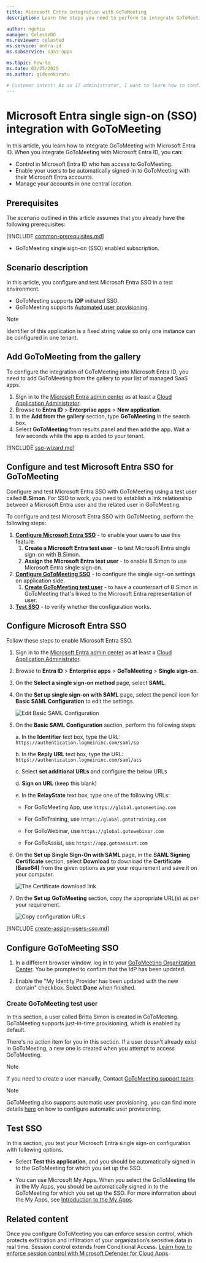 ```yaml
---
title: Microsoft Entra integration with GoToMeeting
description: Learn the steps you need to perform to integrate GoToMeeting with Microsoft Entra ID.

author: nguhiu
manager: CelesteDG
ms.reviewer: celested
ms.service: entra-id
ms.subservice: saas-apps

ms.topic: how-to
ms.date: 03/25/2025
ms.author: gideonkiratu

# Customer intent: As an IT administrator, I want to learn how to configure single sign-on between Microsoft Entra ID and GoToMeeting so that I can control who has access to GoToMeeting, enable automatic sign-in with Microsoft Entra accounts, and manage my accounts in one central location.
---
```

# Microsoft Entra single sign-on (SSO) integration with GoToMeeting

In this article,  you learn how to integrate GoToMeeting with Microsoft Entra ID. When you integrate GoToMeeting with Microsoft Entra ID, you can:

* Control in Microsoft Entra ID who has access to GoToMeeting.
* Enable your users to be automatically signed-in to GoToMeeting with their Microsoft Entra accounts.
* Manage your accounts in one central location.

## Prerequisites

The scenario outlined in this article assumes that you already have the following prerequisites:

[!INCLUDE [common-prerequisites.md](~/identity/saas-apps/includes/common-prerequisites.md)]
* GoToMeeting single sign-on (SSO) enabled subscription.

## Scenario description

In this article,  you configure and test Microsoft Entra SSO in a test environment.

* GoToMeeting supports **IDP** initiated SSO.
* GoToMeeting supports [Automated user provisioning](citrixgotomeeting-provisioning-tutorial.md).

> [!NOTE]
> Identifier of this application is a fixed string value so only one instance can be configured in one tenant.

## Add GoToMeeting from the gallery

To configure the integration of GoToMeeting into Microsoft Entra ID, you need to add GoToMeeting from the gallery to your list of managed SaaS apps.

1. Sign in to the [Microsoft Entra admin center](https://entra.microsoft.com) as at least a [Cloud Application Administrator](~/identity/role-based-access-control/permissions-reference.md#cloud-application-administrator).
1. Browse to **Entra ID** > **Enterprise apps** > **New application**.
1. In the **Add from the gallery** section, type **GoToMeeting** in the search box.
1. Select **GoToMeeting** from results panel and then add the app. Wait a few seconds while the app is added to your tenant.

 [!INCLUDE [sso-wizard.md](~/identity/saas-apps/includes/sso-wizard.md)]

<a name='configure-and-test-azure-ad-sso-for-gotomeeting'></a>

## Configure and test Microsoft Entra SSO for GoToMeeting

Configure and test Microsoft Entra SSO with GoToMeeting using a test user called **B.Simon**. For SSO to work, you need to establish a link relationship between a Microsoft Entra user and the related user in GoToMeeting.

To configure and test Microsoft Entra SSO with GoToMeeting, perform the following steps:

1. **[Configure Microsoft Entra SSO](#configure-azure-ad-sso)** - to enable your users to use this feature.
    1. **Create a Microsoft Entra test user** - to test Microsoft Entra single sign-on with B.Simon.
    1. **Assign the Microsoft Entra test user** - to enable B.Simon to use Microsoft Entra single sign-on.
1. **[Configure GoToMeeting SSO](#configure-gotomeeting-sso)** - to configure the single sign-on settings on application side.
    1. **[Create GoToMeeting test user](#create-gotomeeting-test-user)** - to have a counterpart of B.Simon in GoToMeeting that's linked to the Microsoft Entra representation of user.
1. **[Test SSO](#test-sso)** - to verify whether the configuration works.

<a name='configure-azure-ad-sso'></a>

## Configure Microsoft Entra SSO

Follow these steps to enable Microsoft Entra SSO.

1. Sign in to the [Microsoft Entra admin center](https://entra.microsoft.com) as at least a [Cloud Application Administrator](~/identity/role-based-access-control/permissions-reference.md#cloud-application-administrator).
1. Browse to **Entra ID** > **Enterprise apps** > **GoToMeeting** > **Single sign-on**.
1. On the **Select a single sign-on method** page, select **SAML**.
1. On the **Set up single sign-on with SAML** page, select the pencil icon for **Basic SAML Configuration** to edit the settings.

   ![Edit Basic SAML Configuration](common/edit-urls.png)

1. On the **Basic SAML Configuration** section, perform the following steps:

    a. In the **Identifier** text box, type the URL:
    `https://authentication.logmeininc.com/saml/sp`

    b. In the **Reply URL** text box, type the URL:
    `https://authentication.logmeininc.com/saml/acs`

    c. Select **set additional URLs** and configure the below URLs

    d. **Sign on URL** (keep this blank)

    e. In the **RelayState** text box, type one of the following URLs:

   - For GoToMeeting App, use `https://global.gotomeeting.com`

   - For GoToTraining, use `https://global.gototraining.com`

   - For GoToWebinar, use `https://global.gotowebinar.com` 

   - For GoToAssist, use `https://app.gotoassist.com`

1. On the **Set up Single Sign-On with SAML** page, in the **SAML Signing Certificate** section, select **Download** to download the **Certificate (Base64)** from the given options as per your requirement and save it on your computer.

	![The Certificate download link](common/certificatebase64.png)

1. On the **Set up GoToMeeting** section, copy the appropriate URL(s) as per your requirement.

	![Copy configuration URLs](common/copy-configuration-urls.png)

<a name='create-an-azure-ad-test-user'></a>

[!INCLUDE [create-assign-users-sso.md](~/identity/saas-apps/includes/create-assign-users-sso.md)]

## Configure GoToMeeting SSO

1. In a different browser window, log in to your [GoToMeeting Organization Center](https://organization.logmeininc.com/). You be prompted to confirm that the IdP has been updated.

2. Enable the "My Identity Provider has been updated with the new domain" checkbox. Select **Done** when finished.

### Create GoToMeeting test user

In this section, a user called Britta Simon is created in GoToMeeting. GoToMeeting supports just-in-time provisioning, which is enabled by default.

There's no action item for you in this section. If a user doesn't already exist in GoToMeeting, a new one is created when you attempt to access GoToMeeting.

> [!NOTE]
> If you need to create a user manually, Contact [GoToMeeting support team](https://support.logmeininc.com/gotomeeting).

> [!NOTE]
>GoToMeeting also supports automatic user provisioning, you can find more details [here](./citrixgotomeeting-provisioning-tutorial.md) on how to configure automatic user provisioning.

## Test SSO 

In this section, you test your Microsoft Entra single sign-on configuration with following options.

* Select **Test this application**, and you should be automatically signed in to the GoToMeeting for which you set up the SSO.

* You can use Microsoft My Apps. When you select the GoToMeeting tile in the My Apps, you should be automatically signed in to the GoToMeeting for which you set up the SSO. For more information about the My Apps, see [Introduction to the My Apps](https://support.microsoft.com/account-billing/sign-in-and-start-apps-from-the-my-apps-portal-2f3b1bae-0e5a-4a86-a33e-876fbd2a4510).

## Related content

Once you configure GoToMeeting you can enforce session control, which protects exfiltration and infiltration of your organization’s sensitive data in real time. Session control extends from Conditional Access. [Learn how to enforce session control with Microsoft Defender for Cloud Apps](/cloud-app-security/proxy-deployment-aad).
